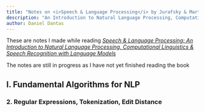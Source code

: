 ```yaml
---
title: "Notes on <i>Speech & Language Processing</i> by Jurafsky & Martin"
description: "An Introduction to Natural Language Processing, Computational Linguistics & Speech Recognition with Language Models"
author: Daniel Dantas
---
```


These are notes I made while reading _[Speech & Language Processing: An Introduction to Natural Language Processing, Computational Linguistics & Speech Recognition with Language Models](https://web.stanford.edu/~jurafsky/slp3/)_

The notes are still in progress as I have not yet finished reading the book

## I. Fundamental Algorithms for NLP

### 2. Regular Expressions, Tokenization, Edit Distance





